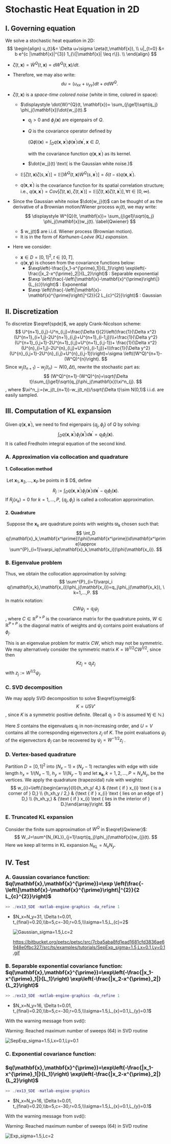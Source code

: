 

# Stochastic Heat Equation in 2D

## I. Governing equation

We solve a stochastic heat equation in 2D:
$$
\begin{align}
u_{t}&= \Delta u+\sigma \zeta(t,\mathbf{x}), \\
u|_{t=0} &= b e^{c |\mathbf{x}|^{3}} 1_{\{|\mathbf{x}| \leq r\}}. \\
\end{align}
$$

* $\zeta(t,\mathbf{x})=\dot{W}^{Q}(t,\mathbf{x}) =dW^{Q}(t, \mathbf{x}) /dt.$

* Therefore, we may also write: 
  $$
  \begin{equation}
  du=(u_{xx}+u_{yy}) dt+\sigma dW^Q. \label{spde}
\end{equation}
  $$
  
* $\zeta(t,\mathbf{x})$ is a *space-time colored noise* (white in time, colored in space):

  * $\displaystyle \dot{W}^{Q}(t, \mathbf{x})= \sum_{j\ge1}\sqrt{q_j} \phi_j(\mathbf{x})\dot{w_j}(t).$

    * $q_j>0$ and $\phi_j(\mathbf{x})$ are eigenpairs of $Q$.

    * $Q$ is the covariance operator defined by 

      $\displaystyle (Q\phi)(\mathbf{x})=\int_{D}q(\mathbf{x},\mathbf{x}^{\prime})\phi(\mathbf{x}^{\prime})d\mathbf{x}^{\prime}, \mathbf{x}\in D,$

      with the covariance function  $q(\mathbf{x},\mathbf{x}^{\prime})$ as its kernel.

    * $\dot{w_j}(t) \text{ is the Gaussian white noise.}$

  * $\mathbb{E}\left[\zeta(t,\mathbf{x}) \zeta(s,\mathbf{x}^{\prime})\right]=\mathbb{E}\left[\dot{W}^{Q}(t, \mathbf{x}) \dot{W}^{Q}(s,\mathbf{x}^{\prime})\right]=\delta(t-s) q(\mathbf{x},\mathbf{x}^{\prime}).$

  * $q(\mathbf{x},\mathbf{x}^{\prime})$ is the covariance function for its spatial correlation structure; i.e., $q(\mathbf{x},\mathbf{x}^{\prime})=Cov[\zeta(t,\mathbf{x}),\zeta(t,\mathbf{x}^{\prime})]=\mathbb{E}\left[\zeta(t,\mathbf{x}) \zeta(t,\mathbf{x}^{\prime})\right], \forall t \in [0,\infty)$.

* Since the Gaussian white noise $\dot{w_j}(t)$ can be thought of as the derivative of a Brownian motion/Wiener process $w_j(t)$, we may write:
  $$
  \displaystyle W^{Q}(t, \mathbf{x})= \sum_{j\ge1}\sqrt{q_j} \phi_j(\mathbf{x})w_j(t). \label{Qwiener}
  $$

  - $ w_j(t)$ are i.i.d. Wiener process (Brownian motion). 
  - It is in the form of *Karhunen-Loéve (KL) expansion*.

* Here we consider:

  * $\mathbf{x}\in D=[0,1]^2, t\in[0,T]$. 
  * $q(\mathbf{x},\mathbf{y})$ is chosen from the covariance functions below:
    * $\exp\left(-\frac{|x_1-x^{\prime}_1|}{L_1}\right) \exp\left(-\frac{|x_2-x^{\prime}_2|}{L_2}\right)$ : Separable exponential
    * $\exp \left(\frac{-\left\|\mathbf{x}-\mathbf{x}^{\prime}\right\|}{L_{c}}\right)$ : Exponential
    * $\exp \left(\frac{-\left\|\mathbf{x}-\mathbf{x}^{\prime}\right\|^{2}}{2 L_{c}^{2}}\right)$ : Gaussian

## II. Discretization

To discretize $\eqref{spde}$, we apply Crank-Nicolson scheme:
$$
U^{n+1}_{i,j}-U^n_{i,j}=\frac{\Delta t}{2}\left(\frac{1}{\Delta x^2}(U^{n+1}_{i+1,j}-2U^{n+1}_{i,j}+U^{n+1}_{i-1,j})\\+\frac{1}{\Delta y^2}(U^{n+1}_{i,j+1}-2U^{n+1}_{i,j}+U^{n+1}_{i,j-1})+
\frac{1}{\Delta x^2}(U^{n}_{i+1,j}-2U^{n}_{i,j}+U^{n}_{i-1,j})+\\\frac{1}{\Delta y^2}(U^{n}_{i,j+1}-2U^{n}_{i,j}+U^{n}_{i,j-1})\right)+\sigma \left((W^Q)^{n+1}-(W^Q)^{n}\right).
$$
Since $w_j(t_{n+1})-w_j(t_n)\sim N(0, \Delta t)$, rewrite the stochastic part as:
$$
(W^Q)^{n+1}-(W^Q)^{n}=\sqrt{\Delta t}\sum_{j\ge1}\sqrt{q_j}\phi_j(\mathbf{x})\xi^n_{j}.
$$
, where $\xi^n_j:=(w_j(t_{n+1})-w_j(t_n))/\sqrt{\Delta t}\sim N(0,1)$ i.i.d. are easily sampled.

## III. Computation of KL expansion

Given $q(\mathbf{x},\mathbf{x}^\prime)$, we need to find eigenpairs {$q_{j},\phi_j$} of $Q$ by solving:
$$
\int_D q(\mathbf{x},\mathbf{x}^\prime)\phi_j(\mathbf{x^\prime})d\mathbf{x}^\prime=q_j\phi_j(\mathbf{x}).
$$
It is called Fredholm integral equation of the second kind.

### A. Approximation via collocation and quadrature

#### 	1. Collocation method

​	Let $\mathbf{x}_1,\mathbf{x}_2,…,\mathbf{x}_{P}$ be points in $
D$, define
$$
R_j:=\int_D q(\mathbf{x},\mathbf{x}^\prime)\phi_j(\mathbf{x}^\prime)d\mathbf{x}^\prime-q_j\phi_j(\mathbf{x}).
$$
​	If $R_j(x_k)=0$ for $k=1,…,P$,  {$q_j,\phi_j$} is called a collocation approximation.

#### 	2. Quadrature

​	Suppose the $\mathbf{x}_k$ are quadrature points with weights $\varpi_k$ chosen such that:
$$
\int_D q(\mathbf{x}_k,\mathbf{x^\prime})\phi(\mathbf{x^\prime})d\mathbf{x^\prime}\approx \sum^{P}_{i=1}\varpi_iq(\mathbf{x}_k,\mathbf{x_i})\phi(\mathbf{x_i}).
$$

###  B. Eigenvalue problem

Thus, we obtain the collocation approximation by solving:
$$
\sum^{P}_{i=1}\varpi_i q(\mathbf{x_k},\mathbf{x_i})\phi_j(\mathbf{x_i})=q_j\phi_j(\mathbf{x_k}), \ k=1,...,P.
$$
In matrix notation: 
$$
CW\psi_j=q_j\psi_j
$$
, where $C\in \mathbb{R}^{P\times P}$ is the covariance matrix for the quadrature points, $W\in \mathbb{R}^{P\times P}$ is the diagonal matrix of weights and $\psi_j$ contains point evaluations of $\phi_j$.

This is an eigenvalue problem for matrix $CW$, which may not be symmetric.  We may alternatively consider the symmetric matrix $K=W^{1/2}CW^{1/2}$, since then 
$$
Kz_j=q_jz_j \label{symeig}
$$
 with $z_j:=W^{1/2}\psi_j$.

### C. SVD decomposition

We may apply SVD decomposition to solve $\eqref{symeig}$:
$$
K=USV'
$$
, since $K$ is a symmetric positive definite. (Recall $q_j>0$ is assumed $\forall j\in \mathbb{N}$.)

Here $S$ contains the eigenvalues $q_j$ in non-increasing order, and $U=V$ contains all the corresponding eigenvectors $z_j$ of $K$. The point evaluations $\psi_j$ of the eigenvectors $\phi_j$ can be recovered by $\psi_j=W^{-1/2}z_j$ .

### D. Vertex-based quadrature

Partition $D=[0,1]^2$ into $(N_x-1)\times (N_y-1)$ rectangles with edge with side length $h_x=1/(N_x-1)$, $h_y=1/(N_y-1)$ and let $\mathbf{x_k}, k=1,2,…,P=N_xN_y$, be the vertices. We apply the quadrature (trapezoidal) rule with weights:
$$
w_{i}=\left\{\begin{array}{ll}{h_xh_y/ 4,} & {\text { if } x_{i} \text { is a corner of } D,} \\ {h_xh_y / 2,} & {\text { if } x_{i} \text { lies on an edge of } D,} \\ {h_xh_y,} & {\text { if } x_{i} \text { lies in the interior of } D.}\end{array}\right.
$$

### E. Truncated KL expansion

Consider the finite sum approximation of $W^Q$ in $\eqref{Qwiener}$:
$$
W_J=\sum^{N_{KL}}_{j=1}\sqrt{q_j}\phi_j(\mathbf{x})w_{j}(t).
$$
Here we keep all terms in KL expansion $N_{KL}=N_xN_y$.

## IV. Test

### A.  Gaussian covariance function: $q(\mathbf{x},\mathbf{x}^{\prime})=\exp \left(\frac{-\left\|\mathbf{x}-\mathbf{x}^{\prime}\right\|^{2}}{2 L_{c}^{2}}\right)$

```matlab
>> ./ex13_SDE -matlab-engine-graphics -da_refine 1
```

- $N_x=N_y=31, \Delta t=0.01, t_{final}=0.20,\\b=5,c=-30,r=0.5,\\\sigma=1.5,L_{c}=2$		

  ![Gaussian_sigma=1.5,Lc=2](https://bitbucket.org/petsc/petsc/src/7cba5aba8fd1ead1681cfd3836ae6948e0fbc327/src/ts/examples/tutorials/SepExp_sigma=1.5,Lx=0.1,Ly=0.1.gif)

  https://bitbucket.org/petsc/petsc/src/7cba5aba8fd1ead1681cfd3836ae6948e0fbc327/src/ts/examples/tutorials/SepExp_sigma=1.5,Lx=0.1,Ly=0.1.gif

### B.  Separable exponential covariance function: $q(\mathbf{x},\mathbf{x}^{\prime})=\exp\left(-\frac{|x_1-x^{\prime}_1|}{L_1}\right) \exp\left(-\frac{|x_2-x^{\prime}_2|}{L_2}\right)$

```matlab
>> ./ex13_SDE -matlab-engine-graphics -da_refine 1
```

- $N_x=N_y=16, \Delta t=0.01, t_{final}=0.20,\\b=5,c=-30,r=0.5,\\\sigma=1.5,L_{x}=0.1,L_{y}=0.1$		

With the warning message from svd():

Warning: Reached maximum number of sweeps (64) in SVD routine

![SepExp_sigma=1.5,Lx=0.1,Ly=0.1](/Users/luminche/soft/petsc/src/ts/examples/tutorials/SepExp_sigma=1.5,Lx=0.1,Ly=0.1.gif)

### C. Exponential covariance function:

### $q(\mathbf{x},\mathbf{x}^{\prime})=\exp\left(-\frac{|x_1-x^{\prime}_1|}{L_1}\right) \exp\left(-\frac{|x_2-x^{\prime}_2|}{L_2}\right)$

```matlab
>> ./ex13_SDE -matlab-engine-graphics
```

- $N_x=N_y=16, \Delta t=0.01, t_{final}=0.20,\\b=5,c=-30,r=0.5,\\\sigma=1.5,L_{x}=0.1,L_{y}=0.1$		

With the warning message from svd():

Warning: Reached maximum number of sweeps (64) in SVD routine

![Exp_sigma=1.5,Lc=2](/Users/luminche/soft/petsc/src/ts/examples/tutorials/Exp_sigma=1.5,Lc=2.gif)